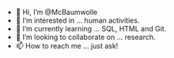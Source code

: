 - 👋 Hi, I’m @McBaumwolle
- 👀 I’m interested in ... human activities.
- 🌱 I’m currently learning ... SQL, HTML and Git.
- 💞️ I’m looking to collaborate on ... research. 
- 📫 How to reach me ... just ask!

<!---
McBaumwolle/McBaumwolle is a ✨ special ✨ repository because its `README.md` (this file) appears on your GitHub profile.
You can click the Preview link to take a look at your changes.
--->
